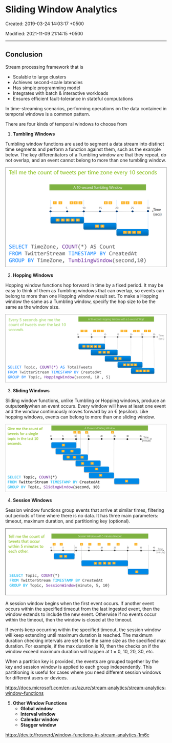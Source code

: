 # Sliding Window Analytics

Created: 2019-03-24 14:03:17 +0500

Modified: 2021-11-09 21:14:15 +0500

---

## Conclusion

Stream processing framework that is
-   Scalable to large clusters
-   Achieves second-scale latencies
-   Has simple programming model
-   Integrates with batch & interactive workloads
-   Ensures efficient fault-tolerance in stateful computations

In time-streaming scenarios, performing operations on the data contained in temporal windows is a common pattern.

There are four kinds of temporal windows to choose from

1.  **Tumbling Windows**

Tumbling window functions are used to segment a data stream into distinct time segments and perform a function against them, such as the example below. The key differentiators of a Tumbling window are that they repeat, do not overlap, and an event cannot belong to more than one tumbling window.

![Stream Analytics tumbling window](../../../media/Technologies-Apache-Sliding-Window-Analytics-image1.png)

2.  **Hopping Windows**

Hopping window functions hop forward in time by a fixed period. It may be easy to think of them as Tumbling windows that can overlap, so events can belong to more than one Hopping window result set. To make a Hopping window the same as a Tumbling window, specify the hop size to be the same as the window size.

![Stream Analytics hopping window](../../../media/Technologies-Apache-Sliding-Window-Analytics-image2.png)

3.  **Sliding Windows**

Sliding window functions, unlike Tumbling or Hopping windows, produce an output**only**when an event occurs. Every window will have at least one event and the window continuously moves forward by an € (epsilon). Like hopping windows, events can belong to more than one sliding window.

![Stream Analytics sliding window](../../../media/Technologies-Apache-Sliding-Window-Analytics-image3.png)

4.  **Session Windows**

Session window functions group events that arrive at similar times, filtering out periods of time where there is no data. It has three main parameters: timeout, maximum duration, and partitioning key (optional).

![Stream Analytics session window](../../../media/Technologies-Apache-Sliding-Window-Analytics-image4.png)

A session window begins when the first event occurs. If another event occurs within the specified timeout from the last ingested event, then the window extends to include the new event. Otherwise if no events occur within the timeout, then the window is closed at the timeout.

If events keep occurring within the specified timeout, the session window will keep extending until maximum duration is reached. The maximum duration checking intervals are set to be the same size as the specified max duration. For example, if the max duration is 10, then the checks on if the window exceed maximum duration will happen at t = 0, 10, 20, 30, etc.

When a partition key is provided, the events are grouped together by the key and session window is applied to each group independently. This partitioning is useful for cases where you need different session windows for different users or devices.

<https://docs.microsoft.com/en-us/azure/stream-analytics/stream-analytics-window-functions>

5.  **Other Window Functions**
    -   **Global window**
    -   **Interval window**
    -   **Calendar window**
    -   **Stagger window**

<https://dev.to/frosnerd/window-functions-in-stream-analytics-1m6c>


